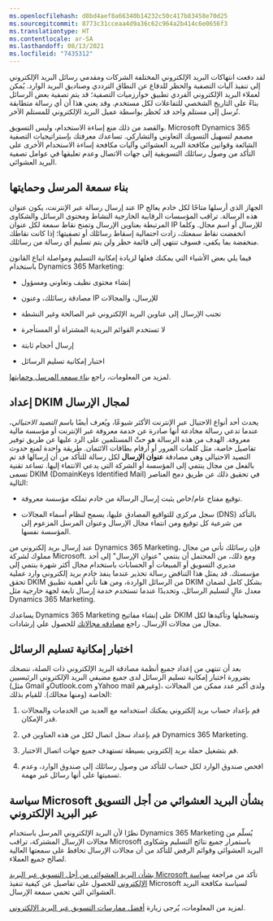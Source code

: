 ```yaml
---
ms.openlocfilehash: d8bd4aef8a66340b14232c50c417b83458e70d25
ms.sourcegitcommit: 8773c31cceaa4d9a36c62c964a2b414c6e0656f3
ms.translationtype: HT
ms.contentlocale: ar-SA
ms.lasthandoff: 08/13/2021
ms.locfileid: "7435312"
---
```

لقد دفعت انتهاكات البريد الإلكتروني المختلفة الشركات ومقدمي رسائل البريد الإلكتروني إلى تنفيذ آليات التصفية والحظر للدفاع عن النطاق الترددي وصناديق البريد الوارد. يُمكن لعملاء البريد الإلكتروني الفردي تطبيق خوارزميات التصفية؛ قد يتم تصفية بعض الرسائل بناءً على التاريخ الشخصي للتفاعلات لكل مستخدم. وقد يعني هذا أن أي رسالة متطابقة تُرسل إلى مستلم واحد قد تُحظر بواسطة عميل البريد الإلكتروني للمستلم الآخر. 

والقصد من ذلك منع إساءة الاستخدام، وليس التسويق. Microsoft Dynamics 365 مصمم لتسهيل التسويك التعاوني والتشاركي. تساعدك معرفتك بإستراتيجيات التصفية الشائعة وقوانين مكافحة البريد العشوائي وآليات مكافحة إساءة الاستخدام الأخرى على التأكد من وصول رسائلك التسويقية إلى جهات الاتصال وعدم تعليقها في عوامل تصفية البريد العشوائي.

## <a name="build-and-protect-your-sender-reputation"></a>بناء سمعة المرسل وحمايتها

عند إرسال رسالة عبر الإنترنت، يكون عنوان IP الجهاز الذي أرسلها متاحًا لكل خادم يعالج هذه الرسالة. تراقب المؤسسات الرقابية الخارجية النشاط ومحتوى الرسائل والشكاوى المرتبطة بعناوين الإرسال وتمنح نقاط سمعة لكل عنوان IP للإرسال أو اسم مجال. وكلما انخفضت نقاط سمعتك، زادت احتمالية إسقاط رسائلك أو تصفيتها؛ إذا كانت نقاطك منخفضة بما يكفي، فسوف تنتهي إلى قائمة حظر ولن يتم تسليم أي رسالة من رسائلك.

فيما يلي بعض الأشياء التي يمكنك فعلها لزيادة إمكانية التسليم ومواصلة اتباع القانون باستخدام Dynamics 365 Marketing:

-   إنشاء محتوى نظيف وتعاوني ومسؤول

-   مصادقة رسائلك، وعنون IP للإرسال، والمجالات

-   تجنب الإرسال إلى عناوين البريد الإلكتروني غير الصالحة وغير النشطة

-   لا تستخدم القوائم البريدية المشتراة أو المستأجرة

-   إرسال أحجام ثابتة

-   اختبار إمكانية تسليم الرسائل

لمزيد من المعلومات، راجع [بناء سمعه المرسل وحمايتها](/dynamics365/marketing/get-ready-email-marketing?azure-portal=true#build-and-protect-your-sender-reputation).

## <a name="set-up-dkim-for-your-sending-domain"></a>إعداد DKIM لمجال الإرسال

يحدث أحد أنواع الاحتيال عبر الإنترنت الأكثر شيوعًا، ويُعرف أيضًا باسم *التصيد الاحتيالي*، عندما تدعي رسالة مخادعة أنها صادرة عن خدمة معروفة عبر الإنترنت أو مؤسسة مالية معروفة. الهدف من هذه الرسالة هو حثّ المستلمين على الرد عليها عن طريق توفير تفاصيل خاصة، مثل كلمات المرور أو أرقام بطاقات الائتمان. طريقة واحدة لمنع حدوث التصيد الاحتيالي وهي مصادقة **عنوان الإرسال** لكل رسالة للتأكد من أن إرسالها قد تم بالفعل من مجال ينتمي إلى المؤسسة أو الشركة التي يدعي الانتماء إليها. تساعد تقنية تسمى DKIM (DomainKeys Identified Mail) في تحقيق ذلك عن طريق دمج العناصر التالية:

-   توقيع مفتاح عام/خاص يثبت إرسال الرسالة من خادم تملكه مؤسسة معروفة.

-   سجل مركزي للتواقيع المصادق عليها، يسمح لنظام أسماء المجالات (DNS) بالتأكد من شرعية كل توقيع ومن انتماء مجال الإرسال وعنوان المرسل المزعوم إلى المؤسسة نفسها.

عند إرسال بريد إلكتروني من Dynamics 365 Marketing، فإن رسائلك تأتي من مجال مملوك لشركة Microsoft. ومع ذلك، من المحتمل أن ينتمي "عنوان الإرسال" إلى أحد مديري التسويق أو المبيعات أو الحسابات باستخدام مجال أكثر شهرة ينتمي إلى مؤسستك. قد يمثل هذا التناقض رسالة تحذير عندما ينفذ خادم بريد إلكتروني وارد عملية تحقق DKIM من الرسائل الواردة، ومن هنا تأتي أهمية تطبيق DKIM بشكل كامل لضمان معدل عالٍ لتسليم الرسائل، وتحديدًا عندما تستخدم خدمة إرسال تابعة لجهة خارجية مثل Dynamics 365 Marketing.

يساعدك Dynamics 365 Marketing على إنشاء مفاتيح DKIM وتسجيلها وتأكيدها لكل مجال من مجالات الإرسال. راجع [مصادقه مجالاتك](/dynamics365/marketing/marketing-settings) للحصول علي إرشادات.

## <a name="test-your-deliverability"></a>اختبار إمكانية تسليم الرسائل

بعد أن تنتهي من إعداد جميع أنظمة مصادقة البريد الإلكتروني ذات الصلة، ننصحك بضرورة اختبار إمكانية تسليم الرسائل لدى جميع مضيفي البريد الإلكتروني الرئيسيين (مثل Gmail وOutlook.com وYahoo mail وغيرهم)، ولدى أكبر عدد ممكن من المجالات الخاصة (ومنها مجالك). للقيام بذلك:

1.  قم بإعداد حساب بريد إلكتروني يمكنك استخدامه مع العديد من الخدمات والمجالات قدر الإمكان.

2.  قم بإعداد سجل اتصال لكل من هذه العناوين في Dynamics 365 Marketing.

3.  قم بتشغيل حملة بريد إلكتروني بسيطة تستهدف جميع جهات اتصال الاختبار.

4.  افحص صندوق الوارد لكل حساب للتأكد من وصول رسائلك إلى صندوق الوارد، وعدم تسميتها على أنها رسائل غير مهمة.

## <a name="microsoft-spam-policy-for-email-marketing"></a>سياسة Microsoft بشأن البريد العشوائي من أجل التسويق عبر البريد الإلكتروني

نظرًا لأن البريد الإلكتروني المرسل باستخدام Dynamics 365 Marketing يُسلّم من مجالات الإرسال المشتركة، تراقب Microsoft باستمرار جميع نتائج التسليم وشكاوى البريد العشوائي وقوائم الرفض للتأكد من أن مجالات الإرسال تحافظ على سمعتها العالية لصالح جميع العملاء.

تأكد من مراجعة [‏‫سياسة Microsoft بشأن البريد العشوائي من أجل التسويق عبر البريد الإلكتروني‬](/dynamics365/marketing/get-ready-email-marketing#microsofts-spam-policy-for-email-marketing) للحصول على تفاصيل عن كيفية تنفيذ Microsoft لسياسة مكافحة البريد العشوائي التي تحمي سمعة الإرسال.

لمزيد من المعلومات، يُرجى زيارة [أفضل ممارسات التسويق عبر البريد الإلكتروني](/dynamics365/marketing/get-ready-email-marketing).

